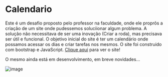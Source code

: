 # Calendario

Este é um desafio proposto pelo professor na faculdade, onde ele proprôs a criação de um site onde pudessemos soluciionar algum problema.
A solução não necessitava de ser uma inovação (Criar a roda), mas precisava ser útil e funcional.
O objetivo inicial do site é ter um calendário onde possamos acessar os dias e criar tarefas nos mesmos.
O site foi construido com bootstrap e JavaScript. [Clique aqui](https://pauloo0611.github.io/Calendario_Institucional/) para ver o site!

O mesmo ainda está em desenvolvimento, em breve novidades...



![image](https://user-images.githubusercontent.com/102112051/207605768-5c87e378-3786-43f2-928e-103844e0b85d.png)
